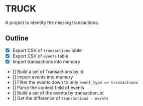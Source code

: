 # TRUCK

A project to identify the missing transactions.

## Outline

- [x] Export CSV of `transactions` table
- [x] Export CSV of `events` table
- [x] Import transactions into memory
- [] Build a set of Transactions by id
- [] Import events into memory
- [] Filter the events down to only `event_type == transactions`
- [] Parse the context field of events
- [] Build a set of the events by transaction_id
- [] Get the difference of `transactions - events`
